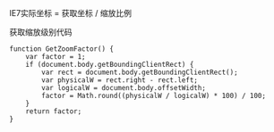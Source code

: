IE7实际坐标 = 获取坐标 / 缩放比例

获取缩放级别代码

    function GetZoomFactor() {
        var factor = 1;
        if (document.body.getBoundingClientRect) {
            var rect = document.body.getBoundingClientRect();
            var physicalW = rect.right - rect.left;
            var logicalW = document.body.offsetWidth;
            factor = Math.round((physicalW / logicalW) * 100) / 100;
        }
        return factor;
    }